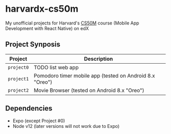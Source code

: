 # harvardx-cs50m

My unofficial projects for Harvard's [CS50M](https://learning.edx.org/course/course-v1:HarvardX+CS50M+Mobile/home) course (Mobile App Development with React Native) on edX

## Project Synposis

| Project | Description |
| --- | --- |
| `project0` | TODO list web app |
| `project1` | Pomodoro timer mobile app (tested on Android 8.x "Oreo") |
| `project2` | Movie Browser (tested on Android 8.x "Oreo") |

## Dependencies

- Expo (except Project \#0)
- Node v12 (later versions will not work due to Expo)
